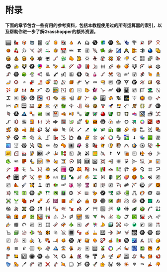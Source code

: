 # 附录

#### 下面的章节包含一些有用的参考资料，包括本教程使用过的所有运算器的索引，以及帮助你进一步了解Grasshopper的额外资源。

![IMAGE](images/001-about-image.png)
